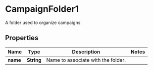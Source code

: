 

# CampaignFolder1

A folder used to organize campaigns.

## Properties

| Name | Type | Description | Notes |
|------------ | ------------- | ------------- | -------------|
|**name** | **String** | Name to associate with the folder. |  |



